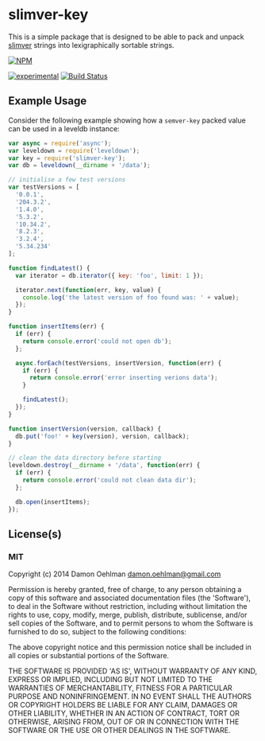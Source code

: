 # slimver-key

This is a simple package that is designed to be able to pack and unpack
[slimver](https://github.com/DamonOehlman/slimver-spec) strings into
lexigraphically sortable strings.


[![NPM](https://nodei.co/npm/slimver-key.png)](https://nodei.co/npm/slimver-key/)

[![experimental](https://img.shields.io/badge/stability-experimental-red.svg)](https://github.com/badges/stability-badges) [![Build Status](https://img.shields.io/travis/DamonOehlman/slimver-key.svg?branch=master)](https://travis-ci.org/DamonOehlman/slimver-key) 

## Example Usage

Consider the following example showing how a `semver-key` packed value can
be used in a leveldb instance:

```js
var async = require('async');
var leveldown = require('leveldown');
var key = require('slimver-key');
var db = leveldown(__dirname + '/data');

// initialise a few test versions
var testVersions = [
  '0.0.1',
  '204.3.2',
  '1.4.0',
  '5.3.2',
  '10.34.2',
  '8.2.3',
  '3.2.4',
  '5.34.234'
];

function findLatest() {
  var iterator = db.iterator({ key: 'foo', limit: 1 });

  iterator.next(function(err, key, value) {
    console.log('the latest version of foo found was: ' + value);
  });
}

function insertItems(err) {
  if (err) {
    return console.error('could not open db');
  };

  async.forEach(testVersions, insertVersion, function(err) {
    if (err) {
      return console.error('error inserting verions data');
    }

    findLatest();
  });
}

function insertVersion(version, callback) {
  db.put('foo!' + key(version), version, callback);
}

// clean the data directory before starting
leveldown.destroy(__dirname + '/data', function(err) {
  if (err) {
    return console.error('could not clean data dir');
  };

  db.open(insertItems);
});

```

## License(s)

### MIT

Copyright (c) 2014 Damon Oehlman <damon.oehlman@gmail.com>

Permission is hereby granted, free of charge, to any person obtaining
a copy of this software and associated documentation files (the
'Software'), to deal in the Software without restriction, including
without limitation the rights to use, copy, modify, merge, publish,
distribute, sublicense, and/or sell copies of the Software, and to
permit persons to whom the Software is furnished to do so, subject to
the following conditions:

The above copyright notice and this permission notice shall be
included in all copies or substantial portions of the Software.

THE SOFTWARE IS PROVIDED 'AS IS', WITHOUT WARRANTY OF ANY KIND,
EXPRESS OR IMPLIED, INCLUDING BUT NOT LIMITED TO THE WARRANTIES OF
MERCHANTABILITY, FITNESS FOR A PARTICULAR PURPOSE AND NONINFRINGEMENT.
IN NO EVENT SHALL THE AUTHORS OR COPYRIGHT HOLDERS BE LIABLE FOR ANY
CLAIM, DAMAGES OR OTHER LIABILITY, WHETHER IN AN ACTION OF CONTRACT,
TORT OR OTHERWISE, ARISING FROM, OUT OF OR IN CONNECTION WITH THE
SOFTWARE OR THE USE OR OTHER DEALINGS IN THE SOFTWARE.
